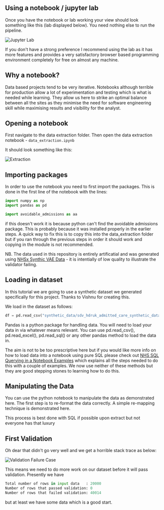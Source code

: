 ## Using a notebook / jupyter lab

Once you have the notebook or lab working your view should look something like this (lab displayed below). You need nothing else to run the pipeline.

![Jupyter Lab](https://github.com/MattStammers/hdruk_avoidable_admissions_collaboration_docs/blob/main/docs/images/notebook.JPG?raw=true)

If you don't have a strong preference I recommend using the lab as it has more features and provides a very satisfactory browser based programming environment completely for free on almost any machine.

## Why a notebook?

Data based projects tend to be very iterative. Notebooks although terrible for production allow a lot of experimentation and testing which is what is needed while learning. They allow us here to strike an optimal balance between all the sites as they minimise the need for software engineering skill while maximising results and visibility for the analyst.

## Opening a notebook

First navigate to the data extraction folder. Then open the data extraction notebook - `data_extraction.ipynb`

It should look something like this:

![Extraction](https://github.com/MattStammers/hdruk_avoidable_admissions_collaboration_docs/blob/main/docs/images/extraction.JPG?raw=true)

## Importing packages

In order to use the notebook you need to first import the packages. This is done in the first line of the notebook with the lines:

```python
import numpy as np
import pandas as pd

import avoidable_admissions as aa
```

if this doesn't work it is because python can't find the avoidable admissions package. This is probably because it was installed properly in the earlier steps. A quick way to fix this is to copy this into the data_extraction folder but if you ran through the previous steps in order it should work and copying in the module is not recommended.

NB. The data used in this repository is entirely artificatial and was generated using [NHSx Synthic VAE Data](https://github.com/nhsx/SynthVAE) - it is intentially of low quality to illustrate the validator failing.

## Loading in dataset

In this tutorial we are going to use a synthetic dataset we generated specifically for this project. Thanks to Vishnu for creating this.

We load in the dataset as follows:

```python
df = pd.read_csv("synthetic_data/sdv_hdruk_admitted_care_synthetic_data.csv", dtype=str)
```

Pandas is a python package for handling data. You will need to load your data in via whatever means relevant. You can use pd.read_csv(), pd.read_excel(), pd.read_sql() or any other pandas method to load the data in.

The aim is not to be too prescriptive here but if you would like more info on how to load data into a notebook using pure SQL please check out [NHS SQL Querying in a Notebook Examples](https://github.com/MattStammers/Life_Death_Python) which explains all the steps needed to do this with a couple of examples. We now use neither of these methods but they are good stepping stones to learning how to do this.

## Manipulating the Data

You can use the python notebook to manipulate the data as demonstrated here. The first step is to re-format the data correctly. A simple re-mapping technique is demonstrated here.

This process is best done with SQL if possible upon extract but not everyone has that luxury

## First Validation

Oh dear that didn't go very well and we get a horrible stack trace as below:

![Validation Failure Case](https://github.com/MattStammers/hdruk_avoidable_admissions_collaboration_docs/blob/main/docs/images/data_error.JPG?raw=true)

This means we need to do more work on our dataset before it will pass validation. Presently we have

```python
Total number of rows in input data   : 20000
Number of rows that passed validation: 0
Number of rows that failed validation: 40014
```

but at least we have some data which is a good start.
